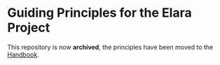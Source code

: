 # Guiding Principles for the Elara Project

This repository is now **archived**, the principles have been moved to the [Handbook](https://github.com/elaraproject/elara-handbook).
